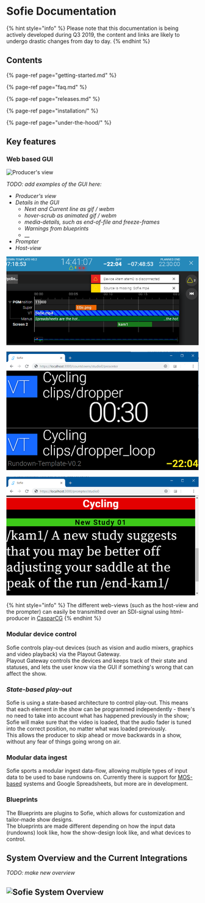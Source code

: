 # Sofie Documentation

{% hint style="info" %}
Please note that this documentation is being actively developed during Q3 2019, the content and links are likely to undergo drastic changes from day to day.
{% endhint %}

## Contents

{% page-ref page="getting-started.md" %}

{% page-ref page="faq.md" %}

{% page-ref page="releases.md" %}

{% page-ref page="installation/" %}

{% page-ref page="under-the-hood/" %}

## Key features

### Web based GUI

![Producer&apos;s view](https://raw.githubusercontent.com/nrkno/Sofie-TV-automation/master/images/Sofie_GUI_example.jpg)

_TODO: add examples of the GUI here:_

* _Producer's view_
* _Details in the GUI_
  * _Next and Current line as gif / webm_
  * _hover-scrub as animated gif / webm_
  * _media-details, such as end-of-file and freeze-frames_
  * _Warnings from blueprints_
  * \_\_
* _Prompter_
* _Host-view_

![Warnings and notes are displayed to the user in the GUI](../.gitbook/assets/image%20%283%29.png)

![The Host view, displaying time information and countdowns](../.gitbook/assets/image%20%285%29.png)

![The prompter view](../.gitbook/assets/image%20%282%29.png)

{% hint style="info" %}
The different web-views \(such as the host-view and the prompter\) can easily be transmitted over an SDI-signal using html-producer in [CasparCG](installation/casparcg-server-installation.md)
{% endhint %}

### Modular device control

Sofie controls play-out devices \(such as vision and audio mixers, graphics and video playback\) via the Playout Gateway.   
Playout Gateway controls the devices and keeps track of their state and statuses, and lets the user know via the GUI if something's wrong that can affect the show.

### _State-based play-out_

Sofie is using a state-based architecture to control play-out. This means that each element in the show can be programmed independently - there's no need to take into account what has happened previously in the show; Sofie will make sure that the video is loaded, that the audio fader is tuned into the correct position, no matter what was loaded previously.  
This allows the producer to skip ahead or move backwards in a show, without any fear of things going wrong on air.

### Modular data ingest

Sofie sports a modular ingest data-flow, allowing multiple types of input data to be used to base rundowns on. Currently there is support for [MOS-based](http://mosprotocol.com) systems and Google Spreadsheets, but more are in development.

### Blueprints

The Blueprints are plugins to Sofie, which allows for customization and tailor-made show designs.  
The blueprints are made different depending on how the input data \(rundowns\) look like, how the show-design look like, and what devices to control.

## System Overview and the Current Integrations

_TODO: make new overview_

## ![Sofie System Overview](https://raw.githubusercontent.com/nrkno/Sofie-TV-automation/master/images/Sofie_NRK_May_10_2019.png)

